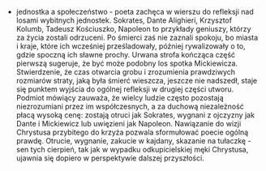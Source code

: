 - jednostka a społeczeństwo - poeta zachęca w wierszu do refleksji nad losami wybitnych jednostek. Sokrates, Dante Alighieri, Krzysztof Kolumb, Tadeusz Kościuszko, Napoleon to przykłady geniuszy, którzy za życia zostali odrzuceni. Po śmierci zaś nie zaznali spokoju, bo miasta i kraje, które ich wcześniej prześladowały, później rywalizowały o to, gdzie spoczną ich sławne prochy. Urwana strofa kończąca część pierwszą sugeruje, że być może podobny los spotka Mickiewicza. Stwierdzenie, że czas otwarcia grobu i zrozumienia prawdziwych rozmiarów straty, jaką była śmierć wieszcza, jeszcze nie nadszedł, staje się punktem wyjścia do ogólnej refleksji w drugiej części utworu.
  Podmiot mówiący zauważa, że wielcy ludzie często pozostają niezrozumiani przez im współczesnych, a za duchową niezależność płacą wysoką cenę: zostają otruci jak Sokrates, wygnani z ojczyzny jak Dante i Mickiewicz lub uwięzieni jak Napoleon. Nawiązanie do wizji Chrystusa przybitego do krzyża pozwala sformułować poecie ogólną prawdę. Otrucie, wygnanie, zakucie w kajdany, skazanie na tułaczkę - sen tych cierpień, tak jak w wypadku odkupicielskiej męki Chrystusa, ujawnia się dopiero w perspektywie dalszej przyszłości.